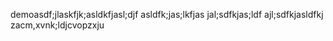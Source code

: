 demoasdf;jlaskfjk;asldkfjasl;djf
asldfk;jas;lkfjas
jal;sdfkjas;ldf
ajl;sdfkjasldfkj
zacm,xvnk;ldjcvopzxju
